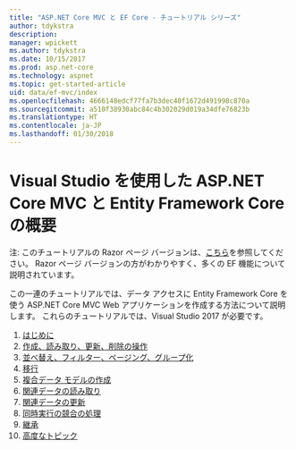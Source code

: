 ```yaml
---
title: "ASP.NET Core MVC と EF Core - チュートリアル シリーズ"
author: tdykstra
description: 
manager: wpickett
ms.author: tdykstra
ms.date: 10/15/2017
ms.prod: asp.net-core
ms.technology: aspnet
ms.topic: get-started-article
uid: data/ef-mvc/index
ms.openlocfilehash: 4666148edcf77fa7b3dec40f1672d491998c870a
ms.sourcegitcommit: a510f38930abc84c4b302029d019a34dfe76823b
ms.translationtype: HT
ms.contentlocale: ja-JP
ms.lasthandoff: 01/30/2018
---
```

# <a name="getting-started-with-aspnet-core-mvc-and-entity-framework-core-using-visual-studio"></a>Visual Studio を使用した ASP.NET Core MVC と Entity Framework Core の概要

注: このチュートリアルの Razor ページ バージョンは、[こちら](xref:data/ef-rp/intro)を参照してください。 Razor ページ バージョンの方がわかりやすく、多くの EF 機能について説明されています。

この一連のチュートリアルでは、データ アクセスに Entity Framework Core を使う ASP.NET Core MVC Web アプリケーションを作成する方法について説明します。 これらのチュートリアルでは、Visual Studio 2017 が必要です。

1. [はじめに](intro.md)
2. [作成、読み取り、更新、削除の操作](crud.md)
3. [並べ替え、フィルター、ページング、グループ化](sort-filter-page.md)
4. [移行](migrations.md)
5. [複合データ モデルの作成](complex-data-model.md)
6. [関連データの読み取り](read-related-data.md)
7. [関連データの更新](update-related-data.md)
8. [同時実行の競合の処理](concurrency.md)
9. [継承](inheritance.md)
10. [高度なトピック](advanced.md)
